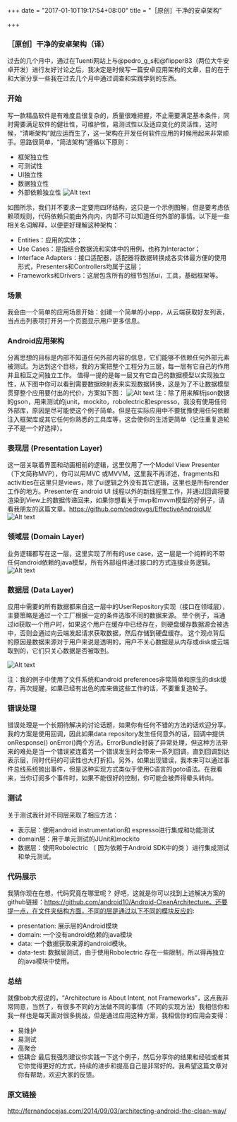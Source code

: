 
+++
date = "2017-01-10T19:17:54+08:00"
title = "［原创］干净的安卓架构"

+++
### ［原创］干净的安卓架构（译）
过去的几个月中，通过在Tuenti网站上与@pedro_g_s和@flipper83（两位大牛安卓开发）进行友好讨论之后，我决定是时候写一篇安卓应用架构的文章，目的在于和大家分享一些我在过去几个月中通过调查和实践学到的东西。
### 开始
写一款精品软件是有难度且很复杂的，质量很难把握，不止需要满足基本条件，同时需要满足软件的健壮性，可维护性，易测试性以及适应变化的灵活性，这时候，“清晰架构”就应运而生了，这一架构在开发任何软件应用的时候用起来非常顺手。思路很简单，“简洁架构”遵循以下原则：
- 框架独立性
- 可测试性
- UI独立性
- 数据独立性
- 外部依赖独立性
![Alt text](./1479533634042.png)

如图所示，我们并不要求一定要用四环结构，这只是一个示例图解，但是要考虑依赖项规则，代码依赖只能由外向内，内部不可以知道任何外部的事情。以下是一些相关名词解释，以便更好理解这种架构：
- Entities：应用的实体；
- Use Cases：是指结合数据流和实体中的用例，也称为Interactor；
- Interface Adapters：接口适配器，适配器将数据转换成各实体最方便的使用形式，Presenters和Controllers均属于这层；
- Frameworks和Drivers：这层包含所有的细节包括ui，工具，基础框架等。

### 场景
我会由一个简单的应用场景开始：创建一个简单的小app，从云端获取好友列表，当点击列表项打开另一个页面显示用户更多信息。
### Android应用架构
分离思想的目标是内部不知道任何外部内容的信息，它们能够不依赖任何外部元素被测试。为达到这个目标，我的方案把整个工程分为三层，每一层有它自己的作用并且相互之间独立工作。
值得一提的是每一层又有它自己的数据模型以实现独立性，从下图中你可以看到需要数据映射表来实现数据转换，这是为了不让数据模型贯穿整个应用要付出的代价，方案如下图：
![Alt text](./1479614863782.png)
注：除了用来解析json数据的gson，用来测试的junit，mockito，robolectric和espresso，我没有使用任何外部库，原因是尽可能使这个例子简单。但是在实际应用中不要犹豫使用任何依赖注入框架库或其它任何你熟悉的工具库等，这会使你的生活更简单（记住重复造轮子不是一个好选择）。
### 表现层 (Presentation Layer)
这一层关联着界面和动画相前的逻辑，这里仅用了一个Model View Presenter（下文简称MVP），你可以用MVC 或MVVM，这里我不再详述，fragments和activities在这里只是views，除了ui逻辑之外没有其它逻辑，这里也是所有render工作的地方。Presenter在 android UI 线程以外的新线程里工作，并通过回调将要渲染到View上的数据传递回来，如果你想看关于mvp和mvvm模型的好例子，请看我朋友的这篇文章。https://github.com/pedrovgs/EffectiveAndroidUI/
![Alt text](./1479795071472.png)

### 领域层 (Domain Layer)
业务逻辑都写在这一层，这里实现了所有的use case，这一层是一个纯粹的不带任何android依赖的java模型，所有外部组件通过接口的方式连接业务逻辑。
![Alt text](./1479627464840.png)

### 数据层 (Data Layer)
应用中需要的所有数据都来自这一层中的UserRepository实现（接口在领域层），主要策略是通过一个工厂根据一定的条件选取不同的数据来源。 举个例子，当通过id获取一个用户时，如果这个用户在缓存中已经存在，则硬盘缓存数据源会被选中，否则会通过向云端发起请求获取数据，然后存储到硬盘缓存。 
这个观点背后的原因是数据来源对于用户来说是透明的，用户不关心数据是从内存或disk或云端取到的，它们只关心数据是否被取到。

![Alt text](./1479627927819.png)

注：我的例子中使用了文件系统和android preferences非常简单和原生的disk缓存，再次提醒，如果已经有出色的库来做这些工作的话，不要重复造轮子。

### 错误处理
错误处理是一个长期待解决的讨论话题，如果你有任何不错的方法的话欢迎分享。我的方案是使用回调，因此如果data repository发生任何意外的话，回调中提供onResponse() onError()两个方法。ErrorBundle封装了异常处理，但这种方法带来的难处是当一个错误紧连着另一个错误发生时会带来一系列回调，直到回调到达表示层，同时代码的可读性也大打折扣。另外，如果出现错误，我本来可以通过事件总线系统抛出事件，但是这种实现方式类似于使用C语言的goto语法。在我看来，当你订阅多个事件时，如果不能很好的控制，你可能会被弄得晕头转向。
### 测试
关于测试我针对不同层采取了相应方法：
- 表示层：使用android instrumentation和 espresso进行集成和功能测试
- domain层：用于单元测试的JUnit和mockito
- 数据层：使用Robolectric （ 因为依赖于Android SDK中的类 ）进行集成测试和单元测试。
### 代码展示

我猜你现在在想，代码究竟在哪里呢？ 好吧，这就是你可以找到上述解决方案的github链接：https://github.com/android10/Android-CleanArchitecture。还要提一点，在文件夹结构方面，不同的层是通过以下不同的模块反应的:

- presentation: 展示层的Android模块
- domain: 一个没有android依赖的java模块
- data: 一个数据获取来源的android模块。
- data-test: 数据层测试，由于使用Robolectric 存在一些限制，所以得再独立的java模块中使用。

### 总结
就像bob大叔说的，“Architecture is About Intent, not Frameworks”，这点我非常同意，当然了，有很多不同的方法做不同的事情（不同的实现方法）我相信你和我一样也是每天面对很多挑战，但是通过应用这种方案，我相信你的应用会变得：
- 易维护
- 易测试
- 高聚合
- 低耦合
最后我强烈建议你实践一下这个例子，然后分享你的结果和经验或者其它你觉得更好的方式，持续的进步和提高自己是非常好的。我希望这篇文章对你有帮助，欢迎大家的反馈。
### 原文链接
http://fernandocejas.com/2014/09/03/architecting-android-the-clean-way/
